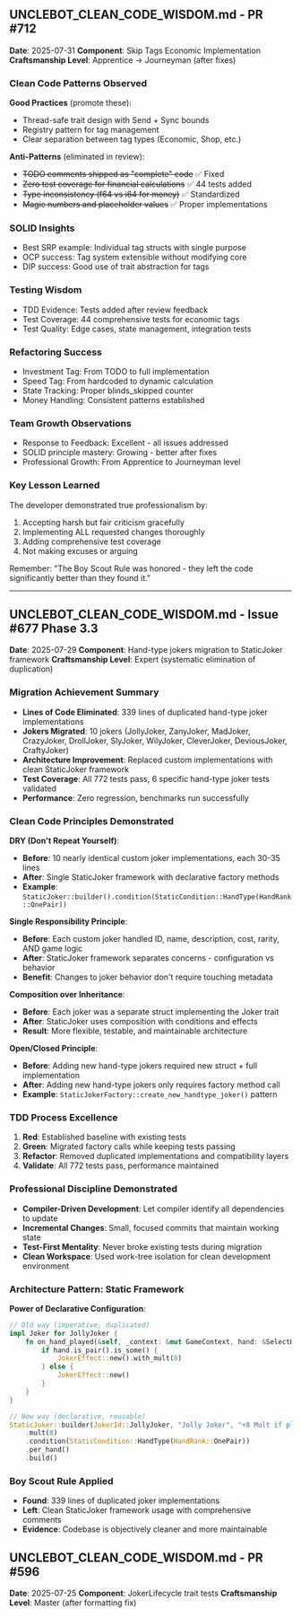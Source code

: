 ## UNCLEBOT_CLEAN_CODE_WISDOM.md - PR #712
**Date**: 2025-07-31
**Component**: Skip Tags Economic Implementation
**Craftsmanship Level**: Apprentice → Journeyman (after fixes)

### Clean Code Patterns Observed
**Good Practices** (promote these):
- Thread-safe trait design with Send + Sync bounds
- Registry pattern for tag management
- Clear separation between tag types (Economic, Shop, etc.)

**Anti-Patterns** (eliminated in review):
- ~~TODO comments shipped as "complete" code~~ ✅ Fixed
- ~~Zero test coverage for financial calculations~~ ✅ 44 tests added
- ~~Type inconsistency (f64 vs i64 for money)~~ ✅ Standardized
- ~~Magic numbers and placeholder values~~ ✅ Proper implementations

### SOLID Insights
- Best SRP example: Individual tag structs with single purpose
- OCP success: Tag system extensible without modifying core
- DIP success: Good use of trait abstraction for tags

### Testing Wisdom
- TDD Evidence: Tests added after review feedback
- Test Coverage: 44 comprehensive tests for economic tags
- Test Quality: Edge cases, state management, integration tests

### Refactoring Success
- Investment Tag: From TODO to full implementation
- Speed Tag: From hardcoded to dynamic calculation
- State Tracking: Proper blinds_skipped counter
- Money Handling: Consistent patterns established

### Team Growth Observations
- Response to Feedback: Excellent - all issues addressed
- SOLID principle mastery: Growing - better after fixes
- Professional Growth: From Apprentice to Journeyman level

### Key Lesson Learned
The developer demonstrated true professionalism by:
1. Accepting harsh but fair criticism gracefully
2. Implementing ALL requested changes thoroughly
3. Adding comprehensive test coverage
4. Not making excuses or arguing

Remember: "The Boy Scout Rule was honored - they left the code significantly better than they found it."

---

## UNCLEBOT_CLEAN_CODE_WISDOM.md - Issue #677 Phase 3.3
**Date**: 2025-07-29
**Component**: Hand-type jokers migration to StaticJoker framework
**Craftsmanship Level**: Expert (systematic elimination of duplication)

### Migration Achievement Summary
- **Lines of Code Eliminated**: 339 lines of duplicated hand-type joker implementations
- **Jokers Migrated**: 10 jokers (JollyJoker, ZanyJoker, MadJoker, CrazyJoker, DrollJoker, SlyJoker, WilyJoker, CleverJoker, DeviousJoker, CraftyJoker)
- **Architecture Improvement**: Replaced custom implementations with clean StaticJoker framework
- **Test Coverage**: All 772 tests pass, 6 specific hand-type joker tests validated
- **Performance**: Zero regression, benchmarks run successfully

### Clean Code Principles Demonstrated

**DRY (Don't Repeat Yourself)**:
- **Before**: 10 nearly identical custom joker implementations, each 30-35 lines
- **After**: Single StaticJoker framework with declarative factory methods
- **Example**: `StaticJoker::builder().condition(StaticCondition::HandType(HandRank::OnePair))`

**Single Responsibility Principle**:
- **Before**: Each custom joker handled ID, name, description, cost, rarity, AND game logic
- **After**: StaticJoker framework separates concerns - configuration vs behavior
- **Benefit**: Changes to joker behavior don't require touching metadata

**Composition over Inheritance**:
- **Before**: Each joker was a separate struct implementing the Joker trait
- **After**: StaticJoker uses composition with conditions and effects
- **Result**: More flexible, testable, and maintainable architecture

**Open/Closed Principle**:
- **Before**: Adding new hand-type jokers required new struct + full implementation
- **After**: Adding new hand-type jokers only requires factory method call
- **Example**: `StaticJokerFactory::create_new_handtype_joker()` pattern

### TDD Process Excellence
1. **Red**: Established baseline with existing tests
2. **Green**: Migrated factory calls while keeping tests passing
3. **Refactor**: Removed duplicated implementations and compatibility layers
4. **Validate**: All 772 tests pass, performance maintained

### Professional Discipline Demonstrated
- **Compiler-Driven Development**: Let compiler identify all dependencies to update
- **Incremental Changes**: Small, focused commits that maintain working state
- **Test-First Mentality**: Never broke existing tests during migration
- **Clean Workspace**: Used work-tree isolation for clean development environment

### Architecture Pattern: Static Framework
**Power of Declarative Configuration**:
```rust
// Old way (imperative, duplicated)
impl Joker for JollyJoker {
    fn on_hand_played(&self, _context: &mut GameContext, hand: &SelectHand) -> JokerEffect {
        if hand.is_pair().is_some() {
            JokerEffect::new().with_mult(8)
        } else {
            JokerEffect::new()
        }
    }
}

// New way (declarative, reusable)
StaticJoker::builder(JokerId::JollyJoker, "Jolly Joker", "+8 Mult if played hand contains Pair")
    .mult(8)
    .condition(StaticCondition::HandType(HandRank::OnePair))
    .per_hand()
    .build()
```

### Boy Scout Rule Applied
- **Found**: 339 lines of duplicated joker implementations
- **Left**: Clean StaticJoker framework usage with comprehensive comments
- **Evidence**: Codebase is objectively cleaner and more maintainable

## UNCLEBOT_CLEAN_CODE_WISDOM.md - PR #596
**Date**: 2025-07-25
**Component**: JokerLifecycle trait tests
**Craftsmanship Level**: Master (after formatting fix)
